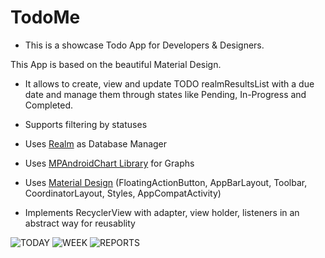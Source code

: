 # TodoMe
- This is a showcase Todo App for Developers & Designers. 

This App is based on the beautiful Material Design.

* It allows to create, view and update TODO realmResultsList with a due date and manage them
through states like Pending, In-Progress and Completed.

* Supports filtering by statuses

* Uses [Realm](https://realm.io/) as Database Manager

* Uses [MPAndroidChart Library](https://github.com/PhilJay/MPAndroidChart) for Graphs

* Uses [Material Design](https://www.google.com/design/spec/material-design/introduction.html) (FloatingActionButton, AppBarLayout, Toolbar, CoordinatorLayout, Styles, AppCompatActivity)

* Implements RecyclerView with adapter, view holder, listeners in an abstract way for reusablity

![TODAY](https://github.com/proverbface/TodoMe/blob/master/Today%20showing%20filters.png)
![WEEK](https://github.com/proverbface/TodoMe/blob/master/Week.png)
![REPORTS](https://github.com/proverbface/TodoMe/blob/master/Reports.png)
